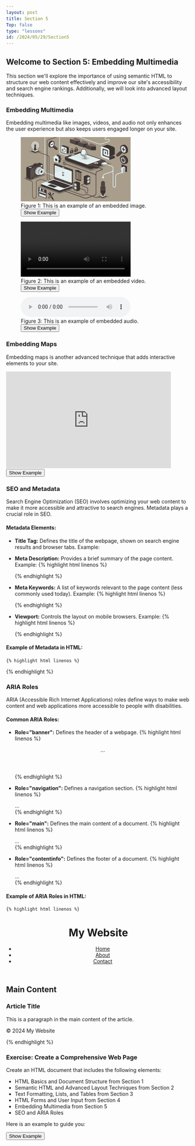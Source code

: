 ```yaml
---
layout: post
title: Section 5
Top: false
type: "lessons"
id: /2024/05/29/Section5
---
```

## Welcome to Section 5: Embedding Multimedia

This section we'll explore the importance of using semantic HTML to structure our web content effectively and improve our site's accessibility and search engine rankings. Additionally, we will look into advanced layout techniques.

### Embedding Multimedia

Embedding multimedia like images, videos, and audio not only enhances the user experience but also keeps users engaged longer on your site.

<figure>
  <img src="/src/img/MMWDEX.jpg" alt="Multimedia Example" width="300" height="175" />
  <figcaption>Figure 1: This is an example of an embedded image.</figcaption>
 <button class="show-example-btn">Show Example</button>
 <pre class="example-code" style="display: none;">
&lt;figure&gt;
  &lt;img src="src/img/MMWDEX.jpg" alt="Multimedia Example" width="300" height="175" /&gt;
  &lt;figcaption&gt;Figure 1: This is an example of an embedded image.&lt;/figcaption&gt;
&lt;/figure&gt;
      </pre>
</figure>

<figure>
  <video controls width="300">
    <source src="/src/img/MMWDEX2.mp4" type="video/mp4" />
  </video>
  <figcaption>Figure 2: This is an example of an embedded video.</figcaption>
   <button class="show-example-btn">Show Example</button>
    <pre class="example-code" style="display: none;">
&lt;figure&gt;
  &lt;video controls width="300"&gt;
    &lt;source src="src/img/MMWDEX2.mp4" type="video/mp4" /&gt;
  &lt;/video&gt;
  &lt;figcaption&gt;Figure 2: This is an example of an embedded video.&lt;/figcaption&gt;
&lt;/figure&gt;
      </pre>
</figure>

<figure>
  <audio controls>
    <source src="/src/img/MMWDEX3.mp3" type="audio/mpeg" />
    Your browser does not support the audio element.
  </audio>
  <figcaption>Figure 3: This is an example of embedded audio.</figcaption>
   <button class="show-example-btn">Show Example</button>
    <pre class="example-code" style="display: none;">
&lt;figure&gt;
  &lt;video controls width="300"&gt;
    &lt;source src="src/img/MMWDEX2.mp4" type="video/mp4" /&gt;
  &lt;/video&gt;
  &lt;figcaption&gt;Figure 2: This is an example of an embedded video.&lt;/figcaption&gt;
&lt;/figure&gt;
      </pre>
</figure>
 

### Embedding Maps

Embedding maps is another advanced technique that adds interactive elements to your site.

<iframe
  src="https://www.google.com/maps/embed?pb=!1m18!1m12!1m3!1d3253.005951724286!2d-97.49673232362908!3d35.38030837268583!2m3!1f0!2f0!3f0!3m2!1i1024!2i768!4f13.1!3m3!1m2!1s0x87b21459b179460d%3A0xe119c6f62c01f5d3!2s8600%20S%20I-35%20Service%20Rd%20%23300%2C%20Oklahoma%20City%2C%20OK%2073149!5e0!3m2!1sen!2sus!4v1715884413658!5m2!1sen!2sus"
  width="450"
  height="262.5"
  style="border:0;"
  allowfullscreen=""
  loading="lazy"
  referrerpolicy="no-referrer-when-downgrade">
</iframe>
 <button class="show-example-btn">Show Example</button>
 <pre class="example-code" style="display: none;">
&lt;iframe
  src="https://www.google.com/maps/embed?pb=!1m18!1m12!1m3!1d3253.005951724286!2d-97.49673232362908!3d35.38030837268583!2m3!1f0!2f0!3f0!3m2!1i1024!2i768!4f13.1!3m3!1m2!1s0x87b21459b179460d%3A0xe119c6f62c01f5d3!2s8600%20S%20I-35%20Service%20Rd%20%23300%2C%20Oklahoma%20City%2C%20OK%2073149!5e0!3m2!1sen!2sus!4v1715884413658!5m2!1sen!2sus"
  width="450"
  height="262.5"
  style="border:0;"
  allowfullscreen=""
  loading="lazy"
  referrerpolicy="no-referrer-when-downgrade"&gt;
&lt;/iframe&gt;
    </pre>


### SEO and Metadata

Search Engine Optimization (SEO) involves optimizing your web content to make it more accessible and attractive to search engines. Metadata plays a crucial role in SEO.

#### Metadata Elements:

*   **Title Tag:** Defines the title of the webpage, shown on search engine results and browser tabs. Example:
    
    <title>My Web Page Title</title>
            
    
*   **Meta Description:** Provides a brief summary of the page content. Example:
        {% highlight html linenos %}

    <meta name="description" content="This is a description of my web page.">
                        {% endhighlight %}

    
*   **Meta Keywords:** A list of keywords relevant to the page content (less commonly used today). Example:
        {% highlight html linenos %}

    <meta name="keywords" content="HTML, CSS, web development">
                        {% endhighlight %}

    
*   **Viewport:** Controls the layout on mobile browsers. Example:
        {% highlight html linenos %}

    <meta name="viewport" content="width=device-width, initial-scale=1">
                        {% endhighlight %}

    

#### Example of Metadata in HTML:
    {% highlight html linenos %}

<head>
  <title>My Web Page</title>
  <meta name="description" content="This is a description of my web page.">
  <meta name="keywords" content="HTML, CSS, web development">
  <meta name="viewport" content="width=device-width, initial-scale=1">
</head>
                {% endhighlight %}


### ARIA Roles

ARIA (Accessible Rich Internet Applications) roles define ways to make web content and web applications more accessible to people with disabilities.

#### Common ARIA Roles:

*   **Role="banner":** Defines the header of a webpage.
        {% highlight html linenos %}

    <header role="banner">...</header>
                        {% endhighlight %}

    
*   **Role="navigation":** Defines a navigation section.
        {% highlight html linenos %}

    <nav role="navigation">...</nav>
                        {% endhighlight %}

    
*   **Role="main":** Defines the main content of a document.
        {% highlight html linenos %}

    <main role="main">...</main>
                        {% endhighlight %}

    
*   **Role="contentinfo":** Defines the footer of a document.
        {% highlight html linenos %}

    <footer role="contentinfo">...</footer>
                        {% endhighlight %}

    

#### Example of ARIA Roles in HTML:
    {% highlight html linenos %}

<header role="banner">
  <h1>My Website</h1>
  <nav role="navigation">
    <ul>
      <li><a href="index.html">Home</a></li>
      <li><a href="about.html">About</a></li>
      <li><a href="contact.html">Contact</a></li>
    </ul>
  </nav>
</header>
<main role="main">
  <h2>Main Content</h2>
  <article>
    <h3>Article Title</h3>
    <p>This is a paragraph in the main content of the article.</p>
  </article>
</main>
<footer role="contentinfo">
  <p>© 2024 My Website</p>
</footer>
                {% endhighlight %}


### Exercise: Create a Comprehensive Web Page

Create an HTML document that includes the following elements:

*   HTML Basics and Document Structure from Section 1
*   Semantic HTML and Advanced Layout Techniques from Section 2
*   Text Formatting, Lists, and Tables from Section 3
*   HTML Forms and User Input from Section 4
*   Embedding Multimedia from Section 5
*   SEO and ARIA Roles

Here is an example to guide you:

   <button class="show-example-btn">Show Example</button>
   <pre class="example-code" style="display: none;">
&lt;!DOCTYPE html&gt;
&lt;html&gt;
&lt;head&gt;
    &lt;title&gt;Comprehensive Web Page&lt;/title&gt;
    &lt;meta name="description" content="This is a description of my comprehensive web page."&gt;
    &lt;meta name="keywords" content="HTML, CSS, web development, SEO, ARIA"&gt;
    &lt;meta name="viewport" content="width=device-width, initial-scale=1"&gt;
&lt;/head&gt;
&lt;body&gt;
    &lt;header role="banner"&gt;
        &lt;h1&gt;Welcome to My Comprehensive Web Page&lt;/h1&gt;
        &lt;nav role="navigation"&gt;
            &lt;ul&gt;
                &lt;li&gt;&lt;a href="index.html"&gt;Home&lt;/a&gt;&lt;/li&gt;
                &lt;li&gt;&lt;a href="about.html"&gt;About&lt;/a&gt;&lt;/li&gt;
                &lt;li&gt;&lt;a href="contact.html"&gt;Contact&lt;/a&gt;&lt;/li&gt;
            &lt;/ul&gt;
        &lt;/nav&gt;
    &lt;/header&gt;
    &lt;section&gt;
        &lt;h2 role="main"&gt;Main Content&lt;/h2&gt;
        &lt;article&gt;
            &lt;h3&gt;Article Title&lt;/h3&gt;
            &lt;p&gt;This is a paragraph in the main content of the article.&lt;/p&gt;
        &lt;/article&gt;
    &lt;/section&gt;
    &lt;aside&gt;
        &lt;h3&gt;Related Content&lt;/h3&gt;
        &lt;p&gt;This is some related content.&lt;/p&gt;
    &lt;/aside&gt;
    &lt;section&gt;
        &lt;h2&gt;Form Example&lt;/h2&gt;
        &lt;form action="submit.php" method="post" id="myForm"&gt;
            &lt;label for="name"&gt;Name:&lt;/label&gt;
            &lt;input type="text" id="name" name="name" required /&gt;&lt;br /&gt;&lt;br /&gt;
            &lt;label for="email"&gt;Email:&lt;/label&gt;
            &lt;input type="email" id="email" name="email" required /&gt;&lt;br /&gt;&lt;br /&gt;
            &lt;label for="age"&gt;Age:&lt;/label&gt;
            &lt;input type="number" id="age" name="age" min="16" max="100" required /&gt;&lt;br /&gt;&lt;br /&gt;
            &lt;label for="phone"&gt;Phone:&lt;/label&gt;
            &lt;input type="tel" id="phone" name="phone" pattern="[0-9]{3}[0-9]{3}[0-9]{4}" title="Please add your area code." required /&gt;&lt;br /&gt;&lt;br /&gt;
            &lt;label for="comment"&gt;Comment:&lt;/label&gt;
            &lt;textarea id="comment" name="comment" rows="4" required&gt;&lt;/textarea&gt;&lt;br /&gt;&lt;br /&gt;
            &lt;input type="submit" value="Submit" /&gt;
        &lt;/form&gt;
    &lt;/section&gt;
    &lt;section&gt;
        &lt;h2&gt;Multimedia Example&lt;/h2&gt;
        &lt;figure&gt;
            &lt;img src="src/img/MMWDEX.jpg" alt="Multimedia Example" width="300" height="175" /&gt;
            &lt;figcaption&gt;Figure 1: This is an example of an embedded image.&lt;/figcaption&gt;
        &lt;/figure&gt;
        &lt;figure&gt;
            &lt;video controls width="300"&gt;
                &lt;source src="src/img/MMWDEX2.mp4" type="video/mp4" /&gt;
            &lt;/video&gt;
            &lt;figcaption&gt;Figure 2: This is an example of an embedded video.&lt;/figcaption&gt;
        &lt;/figure&gt;
        &lt;figure&gt;
            &lt;audio controls&gt;
                &lt;source src="src/img/MMWDEX3.mp3" type="audio/mpeg" /&gt;
                Your browser does not support the audio element.
            &lt;/audio&gt;
            &lt;figcaption&gt;Figure 3: This is an example of embedded audio.&lt;/figcaption&gt;
        &lt;/figure&gt;
        &lt;iframe
            src="https://www.google.com/maps/embed?pb=!1m18!1m12!1m3!1d3253.005951724286!2d-97.49673232362908!3d35.38030837268583!2m3!1f0!2f0!3f0!3m2!1i1024!2i768!4f13.1!3m3!1m2!1s0x87b21459b179460d%3A0xe119c6f62c01f5d3!2s8600%20S%20I-35%20Service%20Rd%20%23300%2C%20Oklahoma%20City%2C%20OK%2073149!5e0!3m2!1sen!2sus!4v1715884413658!5m2!1sen!2sus"
            width="450"
            height="262.5"
            style="border:0;"
            allowfullscreen=""
            loading="lazy"
            referrerpolicy="no-referrer-when-downgrade"&gt;
        &lt;/iframe&gt;
    &lt;/section&gt;
    &lt;footer role="contentinfo"&gt;
        &lt;p&gt;© 2024 My Web Page&lt;/p&gt;
    &lt;/footer&gt;
&lt;/body&gt;
&lt;/html&gt;
    </pre>
